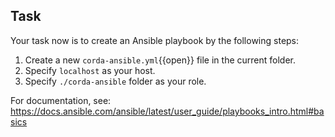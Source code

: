 ## Task

Your task now is to create an Ansible playbook by the following steps:

1. Create a new `corda-ansible.yml`{{open}} file in the current folder.
2. Specify `localhost` as your host.
3. Specify `./corda-ansible` folder as your role.

For documentation, see: <https://docs.ansible.com/ansible/latest/user_guide/playbooks_intro.html#basics>

